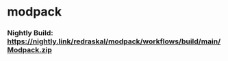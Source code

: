 # modpack

### Nightly Build: https://nightly.link/redraskal/modpack/workflows/build/main/Modpack.zip
